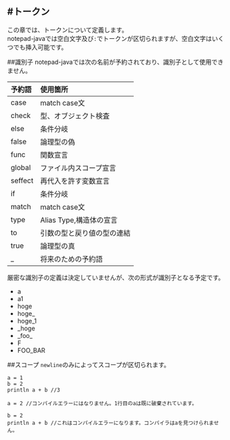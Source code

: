 #トークン
---
この章では、トークンについて定義します。  
notepad-javaでは空白文字及び`:`でトークンが区切られますが、空白文字はいくつでも挿入可能です。  

##識別子
notepad-javaでは次の名前が予約されており、識別子として使用できません。  

| 予約語 | 使用箇所 |
|:---|:---|
|case|match case文|
|check|型、オブジェクト検査|
|else|条件分岐|
|false|論理型の偽|
|func|関数宣言|
|global|ファイル内スコープ宣言|
|seffect| 再代入を許す変数宣言| 
|if|条件分岐|
|match|match case文| 
|type|Alias Type,構造体の宣言|
|to|引数の型と戻り値の型の連結|
|true|論理型の真|
|_|将来のための予約語|

厳密な識別子の定義は決定していませんが、次の形式が識別子となる予定です。

* a
* a1
* hoge
* hoge_
* hoge_1
* _hoge
* \_foo\_ 
* F
* FOO_BAR

##スコープ
`newline`のみによってスコープが区切られます。

```
a = 1
b = 2
println a + b //3

a = 2 //コンパイルエラーにはなりません。1行目のaは既に破棄されています。

b = 2
println a + b //これはコンパイルエラーになります。コンパイラはaを見つけられません。

```
